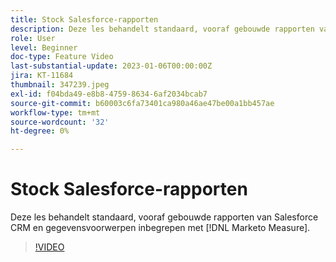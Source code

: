 ```yaml
---
title: Stock Salesforce-rapporten
description: Deze les behandelt standaard, vooraf gebouwde rapporten van Salesforce CRM en gegevensvoorwerpen inbegrepen met [!DNL Marketo Measure].
role: User
level: Beginner
doc-type: Feature Video
last-substantial-update: 2023-01-06T00:00:00Z
jira: KT-11684
thumbnail: 347239.jpeg
exl-id: f04bda49-e8b8-4759-8634-6af2034bcab7
source-git-commit: b60003c6fa73401ca980a46ae47be00a1bb457ae
workflow-type: tm+mt
source-wordcount: '32'
ht-degree: 0%

---
```


# Stock Salesforce-rapporten

Deze les behandelt standaard, vooraf gebouwde rapporten van Salesforce CRM en gegevensvoorwerpen inbegrepen met [!DNL Marketo Measure].

>[!VIDEO](https://video.tv.adobe.com/v/347239/?quality=12&learn=on)
